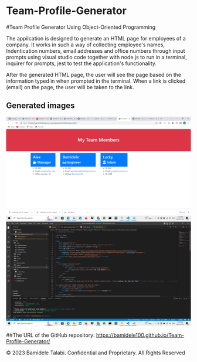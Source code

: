# Team-Profile-Generator

#Team Profile Generator Using Object-Oriented Programming

The appilcation is designed to generate an HTML page for employees of a company. It works in such a way of collecting employee's names, Indentication numbers, email addresses and office numbers through input prompts using visual studio code together with node.js to run in a terminal, inquirer for prompts, jest to test the application's functionality. 

After the generated HTML page, the user will see the page based on the information typed in when prompted in the terminal. When a link is clicked (email) on the page, the user will be taken to the link.


## Generated images
![alt text](./images/image1.png)
![alt text](./images/image2.png)


##The URL of the GitHub repository:
https://bamidele100.github.io/Team-Profile-Generator/


© 2023 Bamidele Talabi. Confidential and Proprietary. All Rights Reserved

